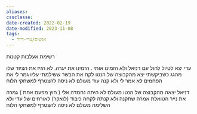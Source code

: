 ```yaml
---
aliases: 
cssclasse: 
date-created: 2022-02-19
date-modified: 2023-11-08
tags:
  - אנשים/עדי-דייר
---
```


רשימת אעלבות קטנות

עדי
יצא לטיול לחול עם דניאל ולא הזמינו אותי . הזמינו את יערה.
לא הזיז את הציוד שלו מהגג כשביקשתי
יצא מהקבוצה של הנטו
לקח את הבשר ששילמתי עליו
גמר לי את הפחמים לא אמר לי ולא קנה עוד
מעולם לא ניסה להצטרף למשחקי הלוח

דניאל
יצאה מהקבוצה של הנטו
מעולם לא היתה נחמדה אלי ( חוץ מפעם אחת )
גמרה את נייר הטואלת אמרה שתקנה ולא קנתה
לקחה כיבוד (לואקר)  לאורחים של עדי ולא השלימה
מעולם לא ניסה להצטרף למשחקי הלוח
